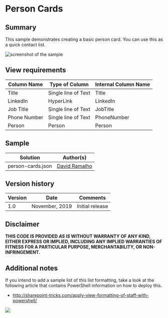 # Person Cards

## Summary

This sample demonstrates creating a basic person card. You can use this as a quick contact list.

![screenshot of the sample](./assets/screenshot.png)

## View requirements

|Column Name|Type of Column|Internal Column Name|
|-|-|-|
|Title |Single line of Text|Title|
|LinkedIn|HyperLink|LinkedIn|
|Job Title|Single line of Text|JobTitle|
|Phone Number|Single line of Text|PhoneNumber|
|Person|Person|Person|

## Sample

Solution|Author(s)
--------|---------
person-cards.json | [David Ramalho](https://github.com/DRamalho92)

## Version history

Version|Date|Comments
-------|----|--------
1.0|November, 2019|Initial release

## Disclaimer
**THIS CODE IS PROVIDED *AS IS* WITHOUT WARRANTY OF ANY KIND, EITHER EXPRESS OR IMPLIED, INCLUDING ANY IMPLIED WARRANTIES OF FITNESS FOR A PARTICULAR PURPOSE, MERCHANTABILITY, OR NON-INFRINGEMENT.**

## Additional notes

If you intend to add a sample list of this list formatting, take a look at the following article that contains PowerShell information on how to deploy this. 

- http://sharepoint-tricks.com/apply-view-formatting-of-staff-with-powershell/

<img src="https://pnptelemetry.azurewebsites.net/list-formatting/view-samples/person-cards" />
